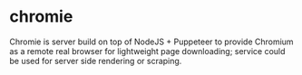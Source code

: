 # chromie
Chromie is server build on top of NodeJS + Puppeteer to provide Chromium as a remote real browser for lightweight page downloading; service could be used for server side rendering or scraping.
